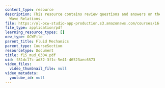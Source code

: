 ```yaml
---
content_type: resource
description: This resource contains review questions and answers on the topic of Shock
  Wave Relations.
file: https://ol-ocw-studio-app-production.s3.amazonaws.com/courses/16-01-unified-engineering-i-ii-iii-iv-fall-2005-spring-2006/f81dc17cad323f1c5e4146523aec6873_f15_mud_0304.pdf
file_type: application/pdf
learning_resource_types: []
ocw_type: OCWFile
parent_title: Fluid Mechanics
parent_type: CourseSection
resourcetype: Document
title: f15_mud_0304.pdf
uid: f81dc17c-ad32-3f1c-5e41-46523aec6873
video_files:
  video_thumbnail_file: null
video_metadata:
  youtube_id: null
---
```

